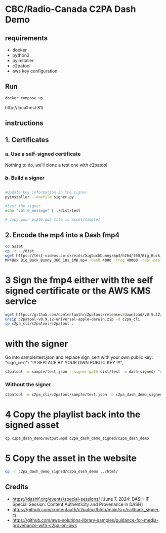 # CBC/Radio-Canada C2PA Dash Demo

## requirements
* docker
* python3
* pyinstaller
* c2patool
* aws key configuration

## Run
```sh
docker compose up
```
http://localhost:81/

## instructions

## 1. Certificates
### a. Use a self-signed certificate 
Nothing to do, we'll clone a test one with c2patool

### b. Build a signer
```sh

#Update key information in the signer
pyinstaller --onefile signer.py

#test the signer
echo "votre_message" | ./dist/test

# copy your ps256.pub file in asset/sample/
```

## 2. Encode the mp4 into a Dash fmp4
```sh
cd asset
cp -r ../dist .
wget https://test-videos.co.uk/vids/bigbuckbunny/mp4/h264/360/Big_Buck_Bunny_360_10s_1MB.mp4
MP4Box Big_Buck_Bunny_360_10s_1MB.mp4 -dash 4000 -frag 40000 -rap -profile live -out c2pa_dash_demo/output.mpd  # fragment are smaller than 4096 for the kms signer
```

# 3 Sign the fmp4 either with the self signed certificate or the AWS KMS service
```sh
wget https://github.com/contentauth/c2patool/releases/download/v0.9.12/c2patool-v0.9.12-universal-apple-darwin.zip
unzip c2patool-v0.9.12-universal-apple-darwin.zip -d c2pa_cli
cp c2pa_cli/c2patool/c2patool .
```

# with the signer
Go into sample/test.json and replace sign_cert with your own public key:
"sign_cert": "!!! REPLACE BY YOUR OWN PUBLIC KEY !!!",
```sh
c2patool -m sample/test.json --signer-path dist/test -o dash-signed/ "c2pa_dash_demo/Big_Buck_Bunny_360_10s_1MB_dashinit.mp4" fragment --fragments_glob "Big_Buck_Bunny_360_10s_1MB_dash*[0-9].m4s"
```

### Without the signer
```sh
c2patool -m c2pa_cli/c2patool/sample/test.json -o c2pa_dash_demo_signed/ "c2pa_dash_demo/Big_Buck_Bunny_360_10s_1MB_dashinit.mp4" fragment --fragments_glob "Big_Buck_Bunny_360_10s_1MB_dash*[0-9].m4s"
```

# 4 Copy the playlist back into the signed asset
```sh
cp c2pa_dash_demo/output.mpd c2pa_dash_demo_signed/c2pa_dash_demo
```

# 5 Copy the asset in the website
```sh
cp -r c2pa_dash_demo_signed/c2pa_dash_demo ../html/
```


## Credits
* https://dashif.org/events/special-sessions/ [June 7, 2024: DASH-IF Special Session: Content Authenticity and Provenance in DASH]
* https://github.com/contentauth/c2patool/blob/main/src/callback_signer.rs
* https://github.com/aws-solutions-library-samples/guidance-for-media-provenance-with-c2pa-on-aws



